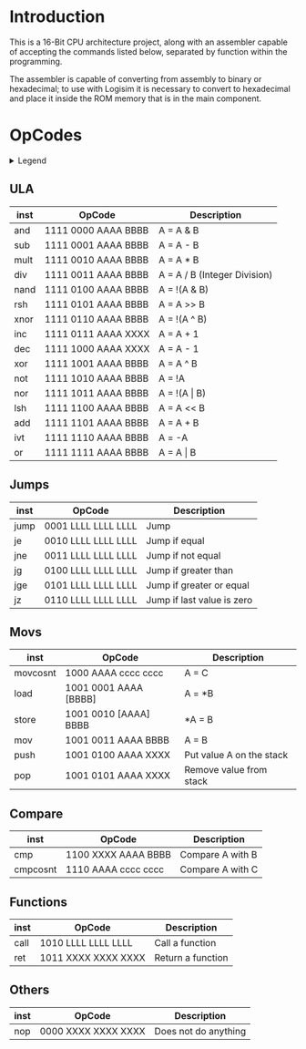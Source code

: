 # Introduction
This is a 16-Bit CPU architecture project, along with an assembler capable of accepting the commands listed below, separated by function within the programming.

The assembler is capable of converting from assembly to binary or hexadecimal; to use with Logisim it is necessary to convert to hexadecimal and place it inside the ROM memory that is in the main component.

# OpCodes
<details>
<summary>Legend</summary>

* AAAA = Address of an A register
* BBBB = Address of an B register
* XXXX = Will be ignored
* CCCC CCCC = 8 bit C constant
* LLLL LLLL LLLL = Label used for jumps in 12-bit code

</details>

## ULA
| inst  |        OpCode         |           Description              |
| ----- | --------------------- | ---------------------------------- |
| and   | 1111 0000 AAAA BBBB   | A = A & B                          |
| sub   | 1111 0001 AAAA BBBB   | A = A - B                          |
| mult  | 1111 0010 AAAA BBBB   | A = A * B                          |
| div   | 1111 0011 AAAA BBBB   | A = A / B (Integer Division)       |
| nand  | 1111 0100 AAAA BBBB   | A = !(A & B)                       |
| rsh   | 1111 0101 AAAA BBBB   | A = A >> B                         |
| xnor  | 1111 0110 AAAA BBBB   | A = !(A ^ B)                       |
| inc   | 1111 0111 AAAA XXXX   | A = A + 1                          |
| dec   | 1111 1000 AAAA XXXX   | A = A - 1                          |
| xor   | 1111 1001 AAAA BBBB   | A = A ^ B                          |
| not   | 1111 1010 AAAA BBBB   | A = !A                             |
| nor   | 1111 1011 AAAA BBBB   | A = !(A \| B)                      |
| lsh   | 1111 1100 AAAA BBBB   | A = A << B                         |
| add   | 1111 1101 AAAA BBBB   | A = A + B                          |
| ivt   | 1111 1110 AAAA BBBB   | A = -A                             |
| or    | 1111 1111 AAAA BBBB   | A = A \| B                         |

## Jumps
| inst  |        OpCode         |           Description              |
| ----- | --------------------- | ---------------------------------- |
| jump  | 0001 LLLL LLLL LLLL   | Jump                               |
| je    | 0010 LLLL LLLL LLLL   | Jump if equal                      |
| jne   | 0011 LLLL LLLL LLLL   | Jump if not equal                  |
| jg    | 0100 LLLL LLLL LLLL   | Jump if greater than               |
| jge   | 0101 LLLL LLLL LLLL   | Jump if greater or equal           |
| jz    | 0110 LLLL LLLL LLLL   | Jump if last value is zero         |

## Movs
| inst  |        OpCode         |           Description              |
| ----- | --------------------- | ---------------------------------- |
| movcosnt   | 1000 AAAA cccc cccc | A = C                           |
| load  | 1001 0001 AAAA [BBBB] | A = *B                             |
| store | 1001 0010 [AAAA] BBBB | *A = B                             |
| mov   | 1001 0011 AAAA BBBB   | A = B                              |
| push  | 1001 0100 AAAA XXXX   | Put value A on the stack           |
| pop   | 1001 0101 AAAA XXXX   | Remove value from stack            |

## Compare
| inst  |        OpCode         |           Description              |
| ----- | --------------------- | ---------------------------------- |
| cmp   | 1100 XXXX AAAA BBBB   | Compare A with B                   |
| cmpcosnt  | 1110 AAAA cccc cccc | Compare A with C                 |

## Functions
| inst  |        OpCode         |           Description              |
| ----- | --------------------- | ---------------------------------- |
| call  | 1010 LLLL LLLL LLLL   | Call a function                    |
| ret   | 1011 XXXX XXXX XXXX   | Return a function                  |

## Others
| inst  |        OpCode         |           Description              |
| ----- | --------------------- | ---------------------------------- |
| nop   | 0000 XXXX XXXX XXXX   | Does not do anything               |
